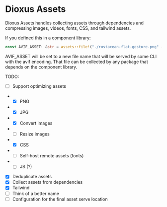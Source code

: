 # Dioxus Assets

Dioxus Assets handles collecting assets through dependencies and compressing images, videos, fonts, CSS, and tailwind assets.

If you defined this in a component library:
```rust
const AVIF_ASSET: &str = assets::file!("./rustacean-flat-gesture.png" -> avif);
```

AVIF_ASSET will be set to a new file name that will be served by some CLI with the avif encoding. That file can be collected by any package that depends on the component library.

TODO:
- [ ] Support optimizing assets
- - [x] PNG
- - [x] JPG
- - [x] Convert images
- - [ ] Resize images
- - [x] CSS
- - [ ] Self-host remote assets (fonts)
- - [ ] JS (?)
- [x] Deduplicate assets
- [x] Collect assets from dependencies
- [x] Tailwind
- [ ] Think of a better name
- [ ] Configuration for the final asset serve location
